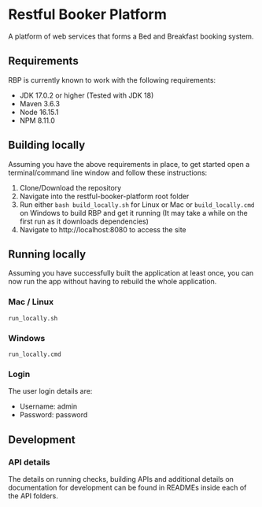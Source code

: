 # Restful Booker Platform
A platform of web services that forms a Bed and Breakfast booking system. 

## Requirements
RBP is currently known to work with the following requirements:

- JDK 17.0.2 or higher (Tested with JDK 18)
- Maven 3.6.3
- Node 16.15.1
- NPM 8.11.0

## Building locally

Assuming you have the above requirements in place, to get started open a terminal/command line window and follow these instructions:

1. Clone/Download the repository
2. Navigate into the restful-booker-platform root folder
3. Run either ```bash build_locally.sh``` for Linux or Mac or ```build_locally.cmd``` on Windows to build RBP and get it 
running (It may take a while on the first run as it downloads dependencies)
4. Navigate to http://localhost:8080 to access the site

## Running locally

Assuming you have successfully built the application at least once, you can now run the app without having to rebuild the whole application.

### Mac / Linux
```run_locally.sh```

### Windows
```run_locally.cmd```

### Login
The user login details are:
* Username: admin
* Password: password

## Development

### API details

The details on running checks, building APIs and additional details on documentation for development can be found in 
READMEs inside each of the API folders.
